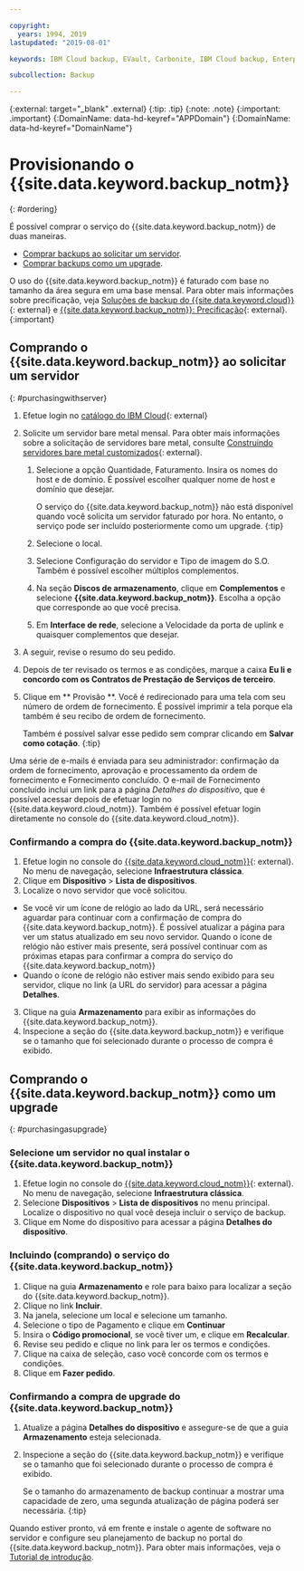 ```yaml
---

copyright:
  years: 1994, 2019
lastupdated: "2019-08-01"

keywords: IBM Cloud backup, EVault, Carbonite, IBM Cloud backup, Enterprise backup, billing, pricing,

subcollection: Backup

---
```

{:external: target="_blank" .external}
{:tip: .tip}
{:note: .note}
{:important: .important}
{:DomainName: data-hd-keyref="APPDomain"}
{:DomainName: data-hd-keyref="DomainName"}

# Provisionando o {{site.data.keyword.backup_notm}}
{: #ordering}

É possível comprar o serviço do {{site.data.keyword.backup_notm}} de duas maneiras.

- [Comprar backups ao solicitar um servidor](#purchasingwithserver).
- [Comprar backups como um upgrade](#purchasingasupgrade).

O uso do {{site.data.keyword.backup_notm}} é faturado com base no tamanho da
área segura em uma base mensal. Para obter mais informações sobre precificação, veja [Soluções de backup do {{site.data.keyword.cloud}}](https://www.ibm.com/cloud/backup-and-restore){: external} e [{{site.data.keyword.backup_notm}}: Precificação](https://www.ibm.com/cloud/backup/pricing){: external}.
{:important}

## Comprando o {{site.data.keyword.backup_notm}} ao solicitar um servidor
{: #purchasingwithserver}

1. Efetue login no [catálogo do IBM Cloud](https://{DomainName}/catalog){: external}
2. Solicite um servidor bare metal mensal. Para obter mais informações sobre a solicitação de servidores bare metal, consulte [Construindo servidores bare metal customizados](https://{DomainName}/docs/bare-metal/baremetal-provision.html){: external}.
   1. Selecione a opção Quantidade, Faturamento. Insira os nomes do host e de domínio. É possível escolher qualquer nome de host e domínio que desejar.

      O serviço do {{site.data.keyword.backup_notm}} não está disponível quando você solicita um servidor faturado por hora. No entanto, o serviço pode ser incluído posteriormente como um upgrade.
      {:tip}
   2. Selecione o local.
   3. Selecione Configuração do servidor e Tipo de imagem do S.O. Também é possível escolher múltiplos complementos.
   4. Na seção **Discos de armazenamento**, clique em **Complementos** e selecione **{{site.data.keyword.backup_notm}}**. Escolha a opção que corresponde ao que você precisa.
   5. Em **Interface de rede**, selecione a Velocidade da porta de uplink e quaisquer complementos que desejar.
3. A seguir, revise o resumo do seu pedido.
4. Depois de ter revisado os termos e as condições, marque a caixa **Eu li e concordo com os Contratos de Prestação de Serviços de terceiro**.
5. Clique em  ** Provisão **. Você é redirecionado para uma tela com seu número de ordem de fornecimento. É possível imprimir a tela porque ela também é seu recibo de ordem de fornecimento.

   Também é possível salvar esse pedido sem comprar clicando em **Salvar como cotação**.
   {:tip}

Uma série de e-mails é enviada para seu administrador: confirmação da ordem de fornecimento, aprovação e processamento da ordem de fornecimento e Fornecimento concluído. O e-mail de Fornecimento concluído inclui um link para a página *Detalhes do dispositivo*, que é possível acessar depois de efetuar login no {{site.data.keyword.cloud_notm}}. Também é possível efetuar login diretamente no console do {{site.data.keyword.cloud_notm}}.

### Confirmando a compra do {{site.data.keyword.backup_notm}}
1. Efetue login no console do [{{site.data.keyword.cloud_notm}}](https://{DomainName}){: external}. No menu de navegação, selecione **Infraestrutura clássica**.
2. Clique em **Dispositivo** > **Lista de dispositivos**.
2. Localize o novo servidor que você solicitou.
  - Se você vir um ícone de relógio ao lado da URL, será necessário aguardar para continuar com a confirmação de compra do {{site.data.keyword.backup_notm}}. É possível atualizar a página para ver um status atualizado em seu novo servidor. Quando o ícone de relógio não estiver mais presente, será possível continuar com as próximas etapas para confirmar a compra do serviço do {{site.data.keyword.backup_notm}}
  - Quando o ícone de relógio não estiver mais sendo exibido para seu servidor, clique no link (a URL do servidor) para acessar a página **Detalhes**.
3. Clique na guia **Armazenamento** para exibir as informações do {{site.data.keyword.backup_notm}}.
4. Inspecione a seção do {{site.data.keyword.backup_notm}} e verifique se o tamanho que foi selecionado durante o processo de compra é exibido.

## Comprando o {{site.data.keyword.backup_notm}} como um upgrade
{: #purchasingasupgrade}

### Selecione um servidor no qual instalar o {{site.data.keyword.backup_notm}}

1. Efetue login no console do [{{site.data.keyword.cloud_notm}}](https://{DomainName}){: external}. No menu de navegação, selecione **Infraestrutura clássica**.
2. Selecione **Dispositivos** > **Lista de dispositivos** no menu principal. Localize o dispositivo no qual você deseja incluir o serviço de backup.
3. Clique em Nome do dispositivo para acessar a página **Detalhes do dispositivo**.

### Incluindo (comprando) o serviço do {{site.data.keyword.backup_notm}}
1. Clique na guia **Armazenamento** e role para baixo para localizar a seção do {{site.data.keyword.backup_notm}}.
2. Clique no link **Incluir**.
3. Na janela, selecione um local e selecione um tamanho.
4. Selecione o tipo de Pagamento e clique em **Continuar**
5. Insira o **Código promocional**, se você tiver um, e clique em **Recalcular**.
6. Revise seu pedido e clique no link para ler os termos e condições.
7. Clique na caixa de seleção, caso você concorde com os termos e condições.
7. Clique em **Fazer pedido**.

### Confirmando a compra de upgrade do {{site.data.keyword.backup_notm}}
1. Atualize a página **Detalhes do dispositivo** e assegure-se de que a guia **Armazenamento** esteja selecionada.
2. Inspecione a seção do {{site.data.keyword.backup_notm}} e verifique se o tamanho que foi selecionado durante o processo de compra é exibido.

   Se o tamanho do armazenamento de backup continuar a mostrar uma capacidade de zero, uma segunda atualização de página poderá ser necessária.
   {:tip}

Quando estiver pronto, vá em frente e instale o agente de software no servidor e configure seu planejamento de backup no portal do {{site.data.keyword.backup_notm}}. Para obter mais informações, veja o [Tutorial de introdução](/docs/infrastructure/Backup?topic=Backup-getting-started#getting-started).
